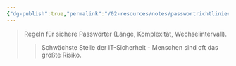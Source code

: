 ```yaml
---
{"dg-publish":true,"permalink":"/02-resources/notes/passwortrichtlinien/","tags":["#it-sicherheit/organisatorisch"],"noteIcon":"","updated":"2025-09-05T10:12:30.000+02:00"}
---
```


>Regeln für sichere Passwörter (Länge, Komplexität, Wechselintervall).
>>Schwächste Stelle der IT-Sicherheit - Menschen sind oft das größte Risiko.